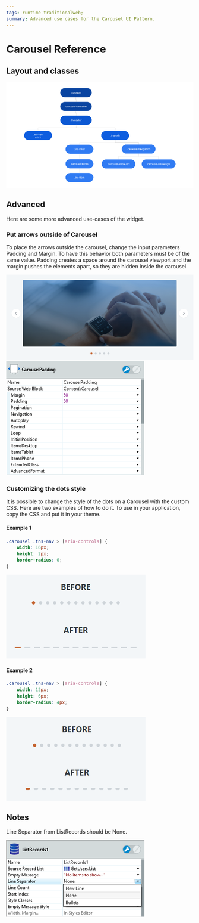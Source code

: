 ```yaml
---
tags: runtime-traditionalweb;
summary: Advanced use cases for the Carousel UI Pattern.
---
```


# Carousel Reference

## Layout and classes

![](<images/carousel-3-diag.png?width=600>)

## Advanced

Here are some more advanced use-cases of the widget.

### Put arrows outside of Carousel

To place the arrows outside the carousel, change the input parameters Padding and Margin. To have this behavior both parameters must be of the same value. Padding creates a space around the carousel viewport and the margin pushes the elements apart, so they are hidden inside the carousel.

![](<images/carousel-4-ss.png>)  
![](<images/carousel-5-ss.png>)

### Customizing the dots style

It is possible to change the style of the dots on a Carousel with the custom CSS. Here are two examples of how to do it. To use in your application, copy the CSS and put it in your theme.

#### Example 1

```css
.carousel .tns-nav > [aria-controls] {
    width: 16px;
    height: 2px;
    border-radius: 0;
}
```

![](<images/carousel-6-ss.png>)

#### Example 2

```css
.carousel .tns-nav > [aria-controls] {
    width: 12px;
    height: 6px;
    border-radius: 4px;
}
```

![](<images/carousel-7-ss.png>)

## Notes

Line Separator from ListRecords should be None.

![](<images/carousel-8-ss.png>)
